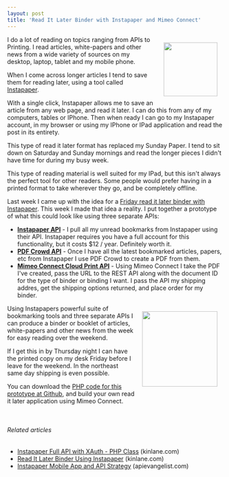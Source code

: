 ```yaml
---
layout: post
title: 'Read It Later Binder with Instapaper and Mimeo Connect'
---
```

<img style="padding: 15px;" src="http://kinlane-productions.s3.amazonaws.com/instapaper.png" alt="" width="125" align="right" />I do a lot of reading on topics ranging from APIs to Printing. I read articles, white-papers and other news from a wide variety of sources on my desktop, laptop, tablet and my mobile phone.<p></p>
When I come across longer articles I tend to save them for reading later, using a tool called <a title="Instpaper" href="http://www.instapaper.com">Instapaper</a>.
<div><p></p>
<span>With a single click, Instapaper allows me to save an article from any web page, and read it later. I can do this from any of my computers, tables or IPhone. Then when ready I can go to my Instapaper account, in my browser or using my IPhone or IPad application and read the post in its entirety.</span><p></p>
<span>This type of read it later format has replaced my Sunday Paper. I tend to sit down on Saturday and Sunday mornings and read the longer pieces I didn't have time for during my busy week.</span><p></p>
<span>This type of reading material is well suited for my IPad, but this isn't always the perfect tool for other readers. Some people would prefer having in a printed format to take wherever they go, and be completely offline. </span><p></p>
<span>Last week I came up with the idea for a <a title="Friday Read it Later Binder with Instapaper" href="../../projects/idea_detail.php?ID=13">Friday read it later binder with Instapaper</a>. This week I made that idea a reality. I put together a prototype of what this could look like using three separate APIs:</span>
<ul class="mainlist">
	<li><strong><a title="Instapaper API" href="http://www.instapaper.com/api/full">Instapaper API</a></strong> - I pull all my unread bookmarks from Instapaper using their API. Instapaper requires you have a full account for this functionality, but it costs $12 / year. Definitely worth it.</li>
	<li><strong><a title="PDF Crowd API" href="https://pdfcrowd.com/html-to-pdf-api/">PDF Crowd API</a></strong> - Once I have all the latest bookmarked articles, papers, etc from Instapaper I use PDF Crowd to create a PDF from them.</li>
	<li><strong><a title="Mimeo Connect Cloud Print API" href="../../">Mimeo Connect Cloud Print API</a></strong> - Using Mimeo Connect I take the PDF I've created, pass the URL to the REST API along with the document ID for the type of binder or binding I want. I pass the API my shipping addres, get the shipping options returned, and place order for my binder.</li>
</ul>
<img style="padding: 15px;" src="http://kinlane-productions.s3.amazonaws.com/mimeo/mimeo_connect_logo.jpg" alt="" width="175" align="right" /><span>Using Instapapers powerful suite of bookmarking tools and three separate APIs I can produce a binder or booklet of articles, white-papers and other news from the week for easy reading over the weekend.</span><p></p>
<span>If I get this in by Thursday night I can have the printed copy on my desk Friday before I leave for the weekend. In the northeast same day shipping is even possible.</span><p></p>
<span>You can download the <a title="PHP Code for this at Github" href="https://github.com/mimeoconnect/InstapaperBinder">PHP code for this prototype at Github</a>, and build your own read it later application using Mimeo Connect.</span><p></p>
</div>
&nbsp;
<h6 class="zemanta-related-title" style="font-size: 1em;">Related articles</h6>
<ul class="zemanta-article-ul">
	<li class="zemanta-article-ul-li"><a href="http://www.kinlane.com/2011/06/instapaper-full-api-with-xauth-php-class/">Instapaper Full API with XAuth - PHP Class</a> (kinlane.com)</li>
	<li class="zemanta-article-ul-li"><a href="http://www.kinlane.com/2011/05/read-it-later-binder-using-instapaper/">Read It Later Binder Using Instapaper</a> (kinlane.com)</li>
	<li class="zemanta-article-ul-li"><a href="http://blog.apievangelist.com/2011/04/28/instapaper-mobile-app-and-api-strategy/">Instapaper Mobile App and API Strategy</a> (apievangelist.com)</li>
</ul>
